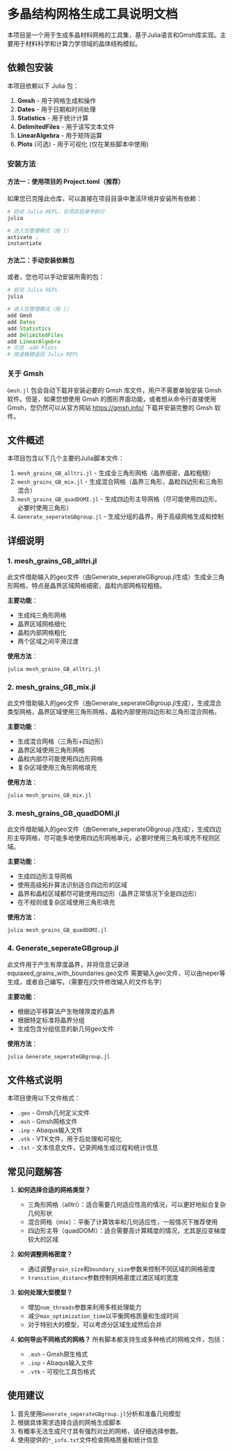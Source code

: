 
# 多晶结构网格生成工具说明文档

本项目是一个用于生成多晶材料网格的工具集，基于Julia语言和Gmsh库实现。主要用于材料科学和计算力学领域的晶体结构模拟。
## 依赖包安装

本项目依赖以下 Julia 包：

1. **Gmsh** - 用于网格生成和操作
2. **Dates** - 用于日期和时间处理
3. **Statistics** - 用于统计计算
4. **DelimitedFiles** - 用于读写文本文件
5. **LinearAlgebra** - 用于矩阵运算
6. **Plots** (可选) - 用于可视化 (仅在某些脚本中使用)

### 安装方法

#### 方法一：使用项目的 Project.toml（推荐）

如果您已克隆此仓库，可以直接在项目目录中激活环境并安装所有依赖：

```julia
# 启动 Julia REPL，在项目目录中执行
julia

# 进入包管理模式（按 ]）
activate .
instantiate

```

#### 方法二：手动安装依赖包

或者，您也可以手动安装所需的包：

```julia
# 启动 Julia REPL
julia

# 进入包管理模式（按 ]）
add Gmsh
add Dates
add Statistics
add DelimitedFiles
add LinearAlgebra
# 可选：add Plots
# 按退格键返回 Julia REPL
```

### 关于 Gmsh

`Gmsh.jl` 包会自动下载并安装必要的 Gmsh 库文件，用户不需要单独安装 Gmsh 软件。但是，如果您想使用 Gmsh 的图形界面功能，或者想从命令行直接使用 Gmsh，您仍然可以从官方网站 https://gmsh.info/ 下载并安装完整的 Gmsh 软件。

## 文件概述

本项目包含以下几个主要的Julia脚本文件：

1. `mesh_grains_GB_alltri.jl` - 生成全三角形网格（晶界细密，晶粒粗糙）
2. `mesh_grains_GB_mix.jl` - 生成混合网格（晶界三角形，晶粒四边形和三角形混合）
3. `mesh_grains_GB_quadDOMI.jl` - 生成四边形主导网格（尽可能使用四边形，必要时使用三角形）
4. `Generate_seperateGBgroup.jl` - 生成分组的晶界，用于高级网格生成和控制

## 详细说明

### 1. mesh_grains_GB_alltri.jl

此文件借助输入的geo文件（由Generate_seperateGBgroup.jl生成）生成全三角形网格，特点是晶界区域网格细密，晶粒内部网格较粗糙。

**主要功能**：
- 生成纯三角形网格
- 晶界区域网格细化
- 晶粒内部网格粗化
- 两个区域之间平滑过渡

**使用方法**：
```julia
julia mesh_grains_GB_alltri.jl
```

### 2. mesh_grains_GB_mix.jl

此文件借助输入的geo文件（由Generate_seperateGBgroup.jl生成），生成混合类型网格，晶界区域使用三角形网格，晶粒内部使用四边形和三角形混合网格。

**主要功能**：
- 生成混合网格（三角形+四边形）
- 晶界区域使用三角形网格
- 晶粒内部尽可能使用四边形网格
- 复杂区域使用三角形网格填充

**使用方法**：
```julia
julia mesh_grains_GB_mix.jl
```

### 3. mesh_grains_GB_quadDOMI.jl

此文件借助输入的geo文件（由Generate_seperateGBgroup.jl生成），生成四边形主导网格，尽可能多地使用四边形网格单元，必要时使用三角形填充不规则区域。

**主要功能**：
- 生成四边形主导网格
- 使用高级拓扑算法识别适合四边形的区域
- 晶界和晶粒区域都尽可能使用四边形（晶界正常情况下全是四边形）
- 在不规则或复杂区域使用三角形填充

**使用方法**：
```julia
julia mesh_grains_GB_quadDOMI.jl
```

### 4. Generate_seperateGBgroup.jl

此文件用于产生有厚度晶界，并将信息记录进equiaxed_grains_with_boundaries.geo文件
需要输入geo文件，可以由neper等生成，或者自己编写。（需要在jl文件修改输入的文件名字）

**主要功能**：
- 根据边平移算法产生物理厚度的晶界
- 根据特定标准将晶界分组
- 生成包含分组信息的新几何geo文件

**使用方法**：
```julia
julia Generate_seperateGBgroup.jl
```

## 文件格式说明

本项目使用以下文件格式：

- `.geo` - Gmsh几何定义文件
- `.msh` - Gmsh网格文件
- `.inp` - Abaqus输入文件
- `.vtk` - VTK文件，用于后处理和可视化
- `.txt` - 文本信息文件，记录网格生成过程和统计信息

## 常见问题解答

1. **如何选择合适的网格类型？**
   - 三角形网格（alltri）：适合需要几何适应性高的情况，可以更好地拟合复杂几何形状
   - 混合网格（mix）：平衡了计算效率和几何适应性，一般情况下推荐使用
   - 四边形主导（quadDOMI）：适合需要高计算精度的情况，尤其是应变梯度较大的区域

2. **如何调整网格密度？**
   - 通过调整`grain_size`和`boundary_size`参数来控制不同区域的网格密度
   - `transition_distance`参数控制网格密度过渡区域的宽度

3. **如何处理大型模型？**
   - 增加`num_threads`参数来利用多核处理能力
   - 减少`max_optimization_time`以平衡网格质量和生成时间
   - 对于特别大的模型，可以考虑分区域生成然后合并

4. **如何导出不同格式的网格？**
   所有脚本都支持生成多种格式的网格文件，包括：
   - `.msh` - Gmsh原生格式
   - `.inp` - Abaqus输入文件
   - `.vtk` - 可视化工具包格式

## 使用建议

1. 首先使用`Generate_seperateGBgroup.jl`分析和准备几何模型
2. 根据具体需求选择合适的网格生成脚本
3. 有概率无法生成尺寸具有强烈对比的网格，请仔细选择参数。
4. 使用提供的`*_info.txt`文件检查网格质量和统计信息 


